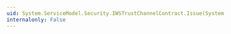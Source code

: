 ```yaml
---
uid: System.ServiceModel.Security.IWSTrustChannelContract.Issue(System.IdentityModel.Protocols.WSTrust.RequestSecurityToken)
internalonly: False
---
```

